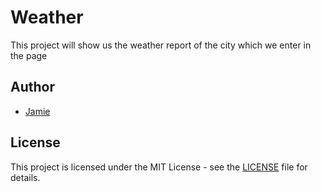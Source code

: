 # Weather

This project will show us the weather report of the city which we enter in the page

## Author
- [Jamie](https://github.com/Vineethkumar8/Weather.git)

## License
This project is licensed under the MIT License - see the [LICENSE](LICENSE) file for details.
